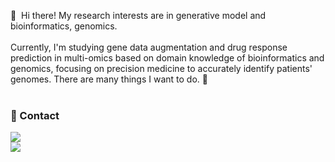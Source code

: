 <p>
  👋&nbsp; Hi there! My research interests are in generative model and bioinformatics, genomics. <br/><br/>Currently, I'm studying gene data augmentation and drug response prediction in multi-omics based on domain knowledge of bioinformatics and genomics, focusing on precision medicine to accurately identify patients' genomes. There are many things I want to do. 🤔 <br/><br/>
</p>

<!-- 
### 💪 Skills

#### Languages

<p>
  <img src="https://img.shields.io/badge/Python-3776AB?style=flat-square&logo=Python&logoColor=white"/> 
  <img src="https://img.shields.io/badge/Java-007396?style=flat-square&logo=Java&logoColor=white"/>
  <img src="https://img.shields.io/badge/R-276DC3?style=flat-square&logo=R&logoColor=white"/>
  <img src="https://img.shields.io/badge/Scala-DC322F?style=flat-square&logo=Scala&logoColor=white"/>
  <img src="https://img.shields.io/badge/kotlin-7F52FF?style=flat-square&logo=kotlin&logoColor=white"/>
  <img src="https://img.shields.io/badge/JavaScript-F7DF1E?style=flat-square&logo=JavaScript&logoColor=white"/>
  <img src="https://img.shields.io/badge/TypeScript-3178C6?style=flat-square&logo=TypeScript&logoColor=white"/>
</p>

#### Machine Learning

<p>
  <img src="https://img.shields.io/badge/PyTorch-EE4C2C?style=flat-square&logo=PyTorch&logoColor=white"/>
  <img src="https://img.shields.io/badge/TensorFlow-FF6F00?style=flat-square&logo=TensorFlow&logoColor=white"/>
</p>

#### BigData

<p>
  <img src="https://img.shields.io/badge/Kubernates-326CE5?style=flat-square&logo=Kubernates&logoColor=black"/>
  <img src="https://img.shields.io/badge/VLDB-363636?style=flat-square&logo=VLDB&logoColor=white"/>
  <img src="https://img.shields.io/badge/Apache Hadoop-66CCFF?style=flat-square&logo=ApacheHadoop&logoColor=black"/>
  <img src="https://img.shields.io/badge/Apache Spark-E25A1C?style=flat-square&logo=ApacheSpark&logoColor=white"/>
  <img src="https://img.shields.io/badge/Apache Hive-FDEE21?style=flat-square&logo=ApacheHive&logoColor=black"/>
  <img src="https://img.shields.io/badge/Apache Kafka-231F20?style=flat-square&logo=ApacheKafka&logoColor=white"/>
</p>

#### Web

<p>
  <img src="https://img.shields.io/badge/Spring-6DB33F?style=flat-square&logo=Spring&logoColor=white"/>
  <img src="https://img.shields.io/badge/Node.js-339933?style=flat-square&logo=Node.js&logoColor=white"/>
  <img src="https://img.shields.io/badge/Vue.js-4FC08D?style=flat-square&logo=Veu.js&logoColor=white"/>
  <img src="https://img.shields.io/badge/MySQL-4479A1?style=flat-square&logo=MySQL&logoColor=white"/>
  <img src="https://img.shields.io/badge/Microsoft SQL Server-CC2927?style=flat-square&logo=Microsoft SQL Server&logoColor=white"/>
</p>


#### DevOps

<p>
  <img src="https://img.shields.io/badge/AWS-232F3E?style=flat-square&logo=AWS&logoColor=white"/>
  <img src="https://img.shields.io/badge/Docker-2496ED?style=flat-square&logo=Docker&logoColor=white"/>
  <img src="https://img.shields.io/badge/Git-F05032?style=flat-square&logo=Git&logoColor=white"/>
  <img src="https://img.shields.io/badge/Wandb-F05032?style=flat-square&logo=Wandb&logoColor=white"/>
</p>
 -->

### 📨 Contact
<a href="https://hyunsbong.github.io/" target="_blank">
  <img src="https://img.shields.io/badge/CV-00B1EA?style=flat-square&logo=githubpages&logoColor=white"/></a>
<br>
<!-- <a href="https://nickel-animantarx-893.notion.site/Curriculum-Vitae-8791b38653d9447c89792ef96c7b8ee5" target="_blank">
  <img src="https://img.shields.io/badge/CV-000000?style=flat-square&logo=Notion&logoColor=#ffffff"/></a>
<br> -->
<a href="mailto:hsb041406@gmail.com" target="_blank">
  <img src="https://img.shields.io/badge/hsb041406@gmail.com-EA4335?style=flat-square&logo=Gmail&logoColor=white"/></a>
